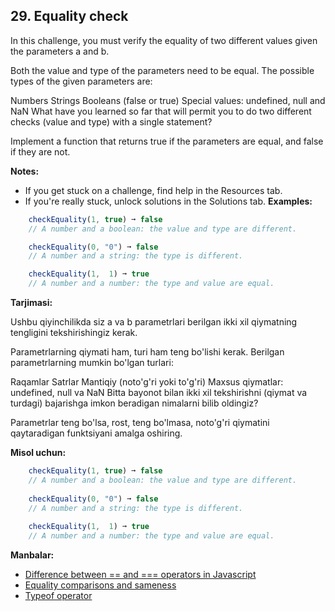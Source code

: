 ## 29. Equality check

In this challenge, you must verify the equality of two different values given the parameters a and b.

Both the value and type of the parameters need to be equal. The possible types of the given parameters are:

Numbers
Strings
Booleans (false or true)
Special values: undefined, null and NaN
What have you learned so far that will permit you to do two different checks (value and type) with a single statement?

Implement a function that returns true if the parameters are equal, and false if they are not.

**Notes:**

- If you get stuck on a challenge, find help in the Resources tab.
- If you're really stuck, unlock solutions in the Solutions tab.
**Examples:**

```js
    checkEquality(1, true) ➞ false
    // A number and a boolean: the value and type are different.

    checkEquality(0, "0") ➞ false
    // A number and a string: the type is different.

    checkEquality(1,  1) ➞ true
    // A number and a number: the type and value are equal.
```

**Tarjimasi:**

Ushbu qiyinchilikda siz a va b parametrlari berilgan ikki xil qiymatning tengligini tekshirishingiz kerak.

Parametrlarning qiymati ham, turi ham teng bo'lishi kerak. Berilgan parametrlarning mumkin bo'lgan turlari:

Raqamlar
Satrlar
Mantiqiy (noto'g'ri yoki to'g'ri)
Maxsus qiymatlar: undefined, null va NaN
Bitta bayonot bilan ikki xil tekshirishni (qiymat va turdagi) bajarishga imkon beradigan nimalarni bilib oldingiz?

Parametrlar teng bo'lsa, rost, teng bo'lmasa, noto'g'ri qiymatini qaytaradigan funktsiyani amalga oshiring.

**Misol uchun:**

```js
    checkEquality(1, true) ➞ false
    // A number and a boolean: the value and type are different.
    
    checkEquality(0, "0") ➞ false
    // A number and a string: the type is different.
    
    checkEquality(1,  1) ➞ true
    // A number and a number: the type and value are equal.
```

**Manbalar:**

- [Difference between == and === operators in Javascript](https://www.geeksforgeeks.org/difference-between-and-operator-in-javascript/)
- [Equality comparisons and sameness](https://developer.mozilla.org/en-US/docs/Web/JavaScript/Equality_comparisons_and_sameness)
- [Typeof operator](https://www.w3resource.com/javascript/operators/typeof.php)